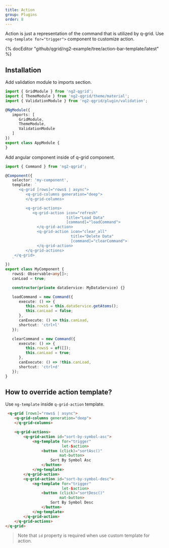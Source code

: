 ```yaml
---
title: Action
group: Plugins
order: 8
---
```


Action is just a representation of the command that is utilized by q-grid. Use `<ng-template for="trigger">` component to customize action.

{% docEditor "github/qgrid/ng2-example/tree/action-bar-template/latest" %}

## Installation

Add validation module to imports section.

```typescript
import { GridModule } from 'ng2-qgrid';
import { ThemeModule } from 'ng2-qgrid/theme/material';
import { ValidationModule } from 'ng2-qgrid/plugin/validation';

@NgModule({
   imports: [
      GridModule,
      ThemeModule,
      ValidationModule
   ]
})
export class AppModule {
}
```

Add angular component inside of q-grid component.

```typescript
import { Command } from 'ng2-qgrid';

@Component({
   selector: 'my-component',
   template: `
      <q-grid [rows]="rows$ | async">
         <q-grid-columns generation="deep">
         </q-grid-columns>

         <q-grid-actions>
            <q-grid-action icon="refresh"
                           title="Load Data"
                           [command]="loadCommand">
              </q-grid-action>
              <q-grid-action icon="clear_all"
                             title="Delete Data"
                             [command]="clearCommand">
              </q-grid-action>           
         </q-grid-actions>
    </q-grid>
   `
})
export class MyComponent {
   rows$: Observable<any[]>;
   canLoad = true;

   constructor(private dataService: MyDataService) {}

   loadCommand = new Command({
      execute: () => {
         this.rows$ = this.dataService.getAtoms();
         this.canLoad = false;
      },
      canExecute: () => this.canLoad,
      shortcut: 'ctrl+l'
   });

   clearCommand = new Command({
      execute: () => {
         this.rows$ = of([]);
         this.canLoad = true;
      },
      canExecute: () => !this.canLoad,
      shortcut: 'ctrl+d'
   });
}
```

## How to override action template?

Use `ng-template` inside `q-grid-action` template.

```html
 <q-grid [rows]="rows$ | async">
    <q-grid-columns generation="deep">
    </q-grid-columns>

    <q-grid-actions>
        <q-grid-action id="sort-by-symbol-asc">
            <ng-template for="trigger"
                         let-$action>
                <button (click)="sortAsc()"
                        mat-button>
                    Sort By Symbol Asc
                </button>
            </ng-template>
        </q-grid-action>
        <q-grid-action id="sort-by-symbol-desc">
            <ng-template for="trigger"
                         let-$action>
                <button (click)="sortDesc()"
                        mat-button>
                    Sort By Symbol Desc
                </button>
            </ng-template>
        </q-grid-action>
    </q-grid-actions>
</q-grid>
```

> Note that `id` property is required when use custom template for action.
